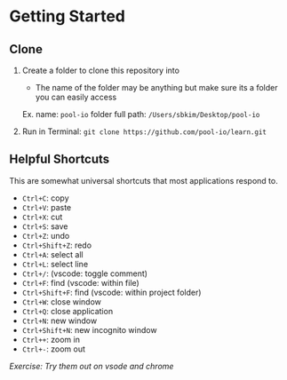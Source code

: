 # Getting Started

## Clone
1. Create a folder to clone this repository into
    - The name of the folder may be anything but make sure its a folder you can easily access

    Ex.
        name: `pool-io`
        folder full path: `/Users/sbkim/Desktop/pool-io`

2. Run in Terminal: `git clone https://github.com/pool-io/learn.git`

## Helpful Shortcuts

This are somewhat universal shortcuts that most applications respond to.

- `Ctrl+C`: copy
- `Ctrl+V`: paste
- `Ctrl+X`: cut
- `Ctrl+S`: save
- `Ctrl+Z`: undo
- `Ctrl+Shift+Z`: redo
- `Ctrl+A`: select all
- `Ctrl+L`: select line
- `Ctrl+/`: (vscode: toggle comment)
- `Ctrl+F`: find (vscode: within file)
- `Ctrl+Shift+F`: find (vscode: within project folder)
- `Ctrl+W`: close window
- `Ctrl+Q`: close application
- `Ctrl+N`: new window
- `Ctrl+Shift+N`: new incognito window
- `Ctrl++`: zoom in
- `Ctrl+-`: zoom out

_Exercise: Try them out on vsode and chrome_
